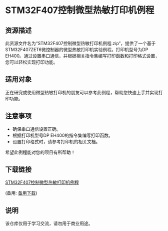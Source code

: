 # STM32F407控制微型热敏打印机例程

## 资源描述

此资源文件名为“STM32F407控制微型热敏打印机例程.zip”，提供了一个基于STM32F407ZET6微控制器的微型热敏打印机实验例程。打印机型号为DP EH400。通过设置串口通信，并根据相关指令集编写打印函数和打印格式设置，您可以轻松实现打印功能。

## 适用对象

正在研究或使用微型热敏打印机的朋友可以参考此例程，帮助您快速上手并实现打印功能。

## 注意事项

- 确保串口通信设置正确。
- 根据打印机型号DP EH400的指令集编写打印函数。
- 设置打印格式时，请参考打印机的相关文档。

希望此例程能对您的项目有所帮助！

## 下载链接
[STM32F407控制微型热敏打印机例程](https://pan.quark.cn/s/ceaccff948c3) 

(备用: [备用下载](https://pan.baidu.com/s/1CiKcLsO3_YdYbjDLlClfYw?pwd=1234))

## 说明

该仓库仅用于学习交流，请勿用于商业用途。
